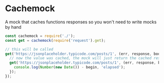 # Cachemock

A mock that caches functions responses so you won't need to write mocks by hand

``` js
const cachemock = require('./');
const get = cachemock(require('request').get);

// this will be called
get('https://jsonplaceholder.typicode.com/posts/1', (err, response, body) => {
  // now the value was cached, the mock will just return the cached response
  get('https://jsonplaceholder.typicode.com/posts/1', (err, response, body) => {
    console.log(Number(new Date()) - begin, 'elapsed');
  });
});
```
